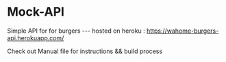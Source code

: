 # Mock-API

Simple API for for burgers --- hosted on heroku : https://wahome-burgers-api.herokuapp.com/

Check out Manual file for instructions && build process
